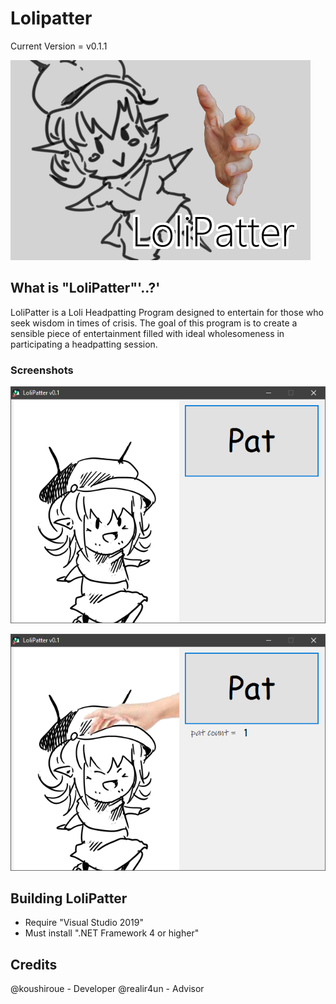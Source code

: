 # Lolipatter

Current Version = v0.1.1

![alt text][logo]

[logo]: https://github.com/koushiroue/Lolipatter/blob/master/assets/intro.png "Cute stuffs"

## What is "LoliPatter"'..?'  

LoliPatter is a Loli Headpatting Program designed to entertain for those who seek wisdom in times of crisis.
The goal of this program is to create a sensible piece of entertainment filled with ideal wholesomeness in participating a headpatting session.

### Screenshots

![alt text](https://github.com/koushiroue/Lolipatter/blob/master/assets/preview/p1.png "Upon starting up")

![alt text](https://github.com/koushiroue/Lolipatter/blob/master/assets/preview/p2.png "Patting the loli")

## Building LoliPatter

- Require "Visual Studio 2019"
- Must install ".NET Framework 4 or higher"

## Credits
@koushiroue - Developer
@realir4un - Advisor
